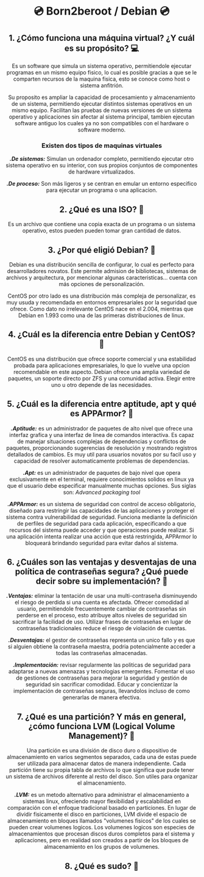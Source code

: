 <h1 align="center">💿 Born2beroot / Debian 💿</h1>

<h2 align="center">1. ¿Cómo funciona una máquina virtual? ¿Y cuál es su propósito? 💻</h2>

<p align="center">Es un software que simula un sistema operativo, permitiendole ejecutar programas en un mismo equipo fisico, lo cual es posible gracias a que se le comparten recursos de la maquina fisica, esto se conoce como host o sistema anfitrión.</p>

<p align="center">Su proposito es ampliar la capacidad de procesamiento y almacenamiento de un sistema, permitiendo ejecutar distintos sistemas operativos en un mismo equipo. Facilitan las pruebas de nuevas versiones de un sistema operativo y aplicaciones sin afectar al sistema principal, tambien ejecutan software antiguo los cuales ya no son compatibles con el hardware o software moderno.</p>

<h3 align="center">Existen dos tipos de maquinas virtuales</h3>

<p align="center"><b><i>.De sistemas:</i></b> Simulan un ordenador completo, permitiendo ejecutar otro sistema operativo en su interior, con sus propios conjuntos de componentes de hardware virtualizados.</p>
<p align="center"><b><i>.De proceso:</i></b> Son más ligeros y se centran en emular un entorno especifico para ejecutar un programa o una aplicacion.</p>

<h2 align="center">2. ¿Qué es una ISO? 💾</h2>

<p align="center">Es un archivo que contiene una copia exacta de un programa o un sistema operativo, estos pueden pueden tomar gran cantidad de datos.</p>

<h2 align="center">3. ¿Por qué eligió Debian? 📌</h2>

<p align="center">Debian es una distribución sencilla de configurar, lo cual es perfecto para desarrolladores novatos.  Este permite admision de bibliotecas, sistemas de archivos y arquitectura, por mencionar algunas caracteristicas... cuenta con más opciones de personalización.</p>

<p align="center">CentOS por otro lado es una distribución más compleja de personalizar, es muy usuda y recomendada en entornos empresariales por la seguridad que ofrece. Como dato no irrelevante CentOS nace en el 2.004, mientras que Debian en 1.993 como una de las primeras distribuciones de linux.</p>

<h2 align="center">4. ¿Cuál es la diferencia entre Debian y CentOS? 🔎</h2>

<p align="center">CentOS es una distribución que ofrece soporte comercial y una estabilidad probada para aplicaciones empresariales, lo que lo vuelve una opcion recomendable en este aspecto. Debian ofrece una amplia variedad de paquetes, un soporte directo por ZFS y una comunidad activa. Elegir entre uno u otro depende de las necesidades.</p>

<h2 align="center">5. ¿Cuál es la diferencia entre aptitude, apt y qué es APPArmor? 📎</h2>

<p align="center"><b><i>.Aptitude:</i></b> es un administrador de paquetes de alto nivel que ofrece una interfaz grafica y una interfaz de linea de comandos interactiva. Es capaz de manejar situaciones complejas de dependencias y conflictos de paquetes, proporcionando sugerencias de resolución y mostrando registros detallados de cambios. Es muy util para usuarios novatos por su facil uso y capacidad de resolver automaticamente problemas de dependencias.</p>

<p align="center"><b><i>.Apt:</i></b> es un administrador de paquetes de bajo nivel que opera exclusivamente en el terminal, requiere conocimientos solidos en linux ya que el usuario debe especificar manualmente muchas opciones. Sus siglas son: <i>Advanced packaging tool</i></p>

<p align="center"><b><i>.APPArmor:</i></b> es un sistema de seguridad con control de acceso obligatorio, diseñado para restringir las capacidades de las aplicaciones y proteger el sistema contra vulnerabilidad de seguridad. Funciona mediante la definición de perfiles de seguridad para cada aplicación, especificando a que recursos del sistema puede acceder y que operaciones puede realizar. Si una aplicación intenta realizar una acción que está restringida, APPArmor lo bloqueará brindando seguridad para evitar daños al sistema.</p>

<h2 align="center">6. ¿Cuáles son las ventajas y desventajas de una política de contraseñas segura? ¿Qué puede decir sobre su implementación? 🔐</h2>

<p align="center"><b><i>.Ventajas:</i></b> eliminar la tentación de usar una multi-contraseña disminuyendo el riesgo de perdida si una cuenta es afectada. Ofrecer comodidad al usuario, permitiendole frecuentemente cambiar de contraseñas sin perderse en el proceso, esto atribuye altos niveles de seguridad sin sacrificar la facilidad de uso. Utilizar frases de contraseñas en lugar de contraseñas tradicionales reduce el riesgo de violación de cuentas.</p>

<p align="center"><b><i>.Desventajas:</i></b> el gestor de contraseñas representa un unico fallo y es que si alguien obtiene la contraseña maestra, podria potencialmente acceder a todas las contraseñas almacenadas.</p>

<p align="center"><b><i>.Implementación:</i></b> revisar regularmente las politicas de seguridad para adaptarse a nuevas amenazas y tecnologias emergentes. Fomentar el uso de gestiones de contraseñas para mejorar la seguridad y gestión de seguridad sin sacrificar comodidad. Educar y concientizar la implementación de contraseñas seguras, llevandolos incluso de como generarlas de manera efectiva.</p>

<h2 align="center">7. ¿Qué es una partición? Y más en general, ¿cómo funciona LVM (Logical Volume Management)? 📐</h2>

<p align="center">Una partición es una división de disco duro o dispositivo de almacenamiento en varios segmentos separados, cada una de estas puede ser utilizada para almacenar datos de manera independiente. Cada partición tiene su propia tabla de archivos lo que significa que pude tener un sistema de archivos diferente al resto del disco. Son utiles para organizar el almacenamiento.</p>

<p align="center"><b><i>.LVM:</i></b> es un metodo alternativo para administrar el almacenamiento a sistemas linux, ofreciendo mayor flexibilidad y escalabilidad en comparación con el enfoque tradicional basado en particiones. En lugar de dividir fisicamente el disco en particiones, LVM divide el espacio de almacenamiento en bloques llamados "volumenes fisicos" de los cuales se pueden crear volumenes logicos. Los volumenes logicos son especies de almacenamientos que procesan discos duros completos para el sistema y aplicaciones, pero en realidad son creados a partir de los bloques de almacenamiento en los grupos de volumenes.</p>

<h2 align="center">8. ¿Qué es sudo? 📂</h2>

<p align="center"></p>
